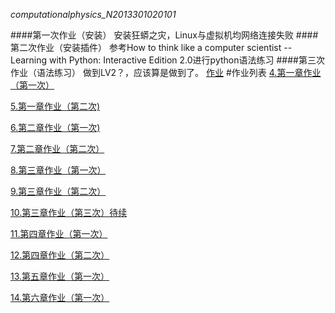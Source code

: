 _computationalphysics_N2013301020101_


####第一次作业（安装）
安装狂蟒之灾，Linux与虚拟机均网络连接失败
####第二次作业（安装插件）
参考How to think like a computer scientist -- Learning with Python: Interactive Edition 2.0进行python语法练习
####第三次作业（语法练习）
做到LV2？，应该算是做到了。
  [作业](https://github.com/whuerZS/computationalphysics_N2013301020101/blob/master/EX1%20LV1-lv2.py) 
#作业列表
[4.第一章作业（第一次）](https://github.com/whuerZS/computationalphysics_N2013301020101/blob/master/Chapter1/%E7%AC%AC%E4%B8%80%E6%AC%A1%E4%BD%9C%E4%B8%9A.md)

[5.第一章作业（第二次)](https://github.com/whuerZS/computationalphysics_N2013301020101/blob/master/Chapter1/Chapter1%EF%BC%88%E7%AC%AC%E4%BA%8C%E6%AC%A1%EF%BC%89/%E7%AC%AC%E4%B8%80%E7%AB%A0%E4%BD%9C%E4%B8%9A%EF%BC%88%E7%AC%AC%E4%BA%8C%E6%AC%A1%EF%BC%89.md)

[6.第二章作业（第一次)](https://www.zybuluo.com/Homework-/note/347992)

[7.第二章作业（第二次）](https://www.zybuluo.com/Homework-/note/370194)

[8.第三章作业（第一次）](https://www.zybuluo.com/Homework-/note/371352)

[9.第三章作业（第二次）](https://www.zybuluo.com/Homework-/note/389418)

[10.第三章作业（第三次）待续](https://www.zybuluo.com/Homework-/note/404577)

[11.第四章作业（第一次）](https://www.zybuluo.com/Homework-/note/404824)

[12.第四章作业（第二次）](https://www.zybuluo.com/Homework-/note/407394)

[13.第五章作业（第一次）](https://www.zybuluo.com/Homework-/note/406646)

[14.第六章作业（第一次）](https://www.zybuluo.com/Homework-/note/406559)






